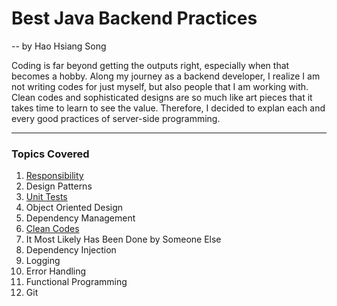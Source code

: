 # Best Java Backend Practices
 -- by Hao Hsiang Song

Coding is far beyond getting the outputs right, especially when that becomes a hobby.
Along my journey as a backend developer, I realize I am not writing codes for just myself, but also people that I am working with. Clean codes and sophisticated designs are so much like art pieces that it takes time to learn to see the value. Therefore, I decided to explan each and every good practices of server-side programming.

---

### Topics Covered

1. [Responsibility](https://github.com/HHSong/Best-Java-Backend-Practices/tree/master/Responsibility)
2. Design Patterns
3. [Unit Tests](https://github.com/HHSong/Best-Java-Backend-Practices/tree/master/Unit%20Tests)
4. Object Oriented Design
5. Dependency Management
6. [Clean Codes](https://github.com/HHSong/Best-Java-Backend-Practices/tree/master/Clean%20Codes)
7. It Most Likely Has Been Done by Someone Else
8. Dependency Injection
9. Logging
10. Error Handling
11. Functional Programming
12. Git
